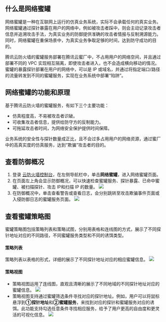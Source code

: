 ## 什么是网络蜜罐
网络蜜罐是一种在互联网上运行的仿真业务系统，实际不会承载任何的真实业务。网络蜜罐通过探针暴露在用户的网络中，例如被攻击者踩中，则会主动记录攻击者信息并追溯攻击手法，为真实业务的防御提供准确的攻击者情报与反制溯源能力。同时，网络蜜罐在重保场景中，为真实业务争取足够的时间，达到防守成功的目的。

腾讯云防火墙的蜜罐服务部署在腾讯云蜜厂中，不占用用户的网络空间，并且通过部署不同的 VPC 实现相互隔离，即使攻击者进入，也不会造成横向移动的情况。蜜罐的暴露探针部署在用户的网络中，可以是 IP 或域名，并通过将指定端口/路径的流量转发到不同的蜜罐服务，实现在业务系统中部署“陷阱”。

## 网络蜜罐的功能和原理
基于腾讯云防火墙的蜜罐服务，有如下三个主要功能：
- 仿真程度高，不易被攻击者识破。
- 可收集攻击者信息，提供给防守方的反制能力。
- 可拖延攻击者时间，为网络安全保护提供时间保障。

业务系统的安全性与探针数量成正比，且不会过多占用用户的网络资源，通过蜜厂中的高真实度的仿真服务，达到“欺骗”攻击者的目的。


## 查看防御概况
1. 登录 [云防火墙控制台](https://console.cloud.tencent.com/cfw)，在左侧导航栏中，单击**网络蜜罐**，进入网络蜜罐页面。
2. 在页面左上角会显示防御概况，可以快速检查蜜罐服务、探针暴露、已命中蜜罐、被扫描探针、攻击 IP和扫描 IP 的数量。
![](https://qcloudimg.tencent-cloud.cn/raw/ed214e1c4f6cb6b96e1bc476f4e4246b.png)
3. 在防御概况中，单击查看警告或查看日志，会分别跳转至攻击欺骗事件页面或入侵防御日志的蜜罐服务页面。
![](https://qcloudimg.tencent-cloud.cn/raw/23d244ae9cdef44a18be6abeb8a1aeed.png)


## 查看蜜罐策略图
蜜罐策略图包括策略列表和策略试图，分别用表格和连线图的方式，展示了不同探针地址对应的不同路径，不同蜜罐服务类型和不同的诱饵类型。
#### 策略列表
策略列表以表格的形式，详细的展示了不同探针地址对应的相应蜜罐信息。
![](https://qcloudimg.tencent-cloud.cn/raw/b41f3c2c6895681721c9c57b69c33fb5.png)
#### 策略视图
- 策略视图运用了连线图，直观且清晰的展示了不同地域的不同探针地址对应的蜜罐信息。
![](https://qcloudimg.tencent-cloud.cn/raw/94616f2c4567557d99237c07ef347f25.png)
- 策略视图支持通过蜜罐筛选条件寻找对应的探针地址。例如，用户可以将鼠标悬浮到**①探针地址**和**②蜜罐服务**，来找到对应的探针和蜜罐服务对应的诱饵。此功能支持勾选任意条件寻找相应服务，给予了用户更高的自由度和更灵活的可视化信息。
![](https://qcloudimg.tencent-cloud.cn/raw/3879eabe3dfc24115a46f95b04288994.png)
